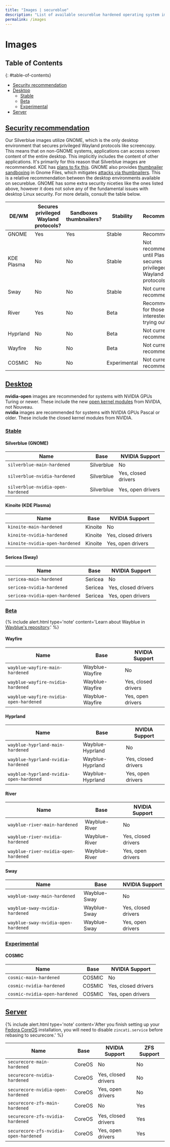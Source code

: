 ```yaml
---
title: "Images | secureblue"
description: "List of available secureblue hardened operating system images"
permalink: /images
---
```


# Images

## Table of Contents
{: #table-of-contents}
- [Security recommendation](#security-recommendation)
- [Desktop](#desktop)
  - [Stable](#stable)
  - [Beta](#beta)
  - [Experimental](#experimental)
- [Server](#server)


## [Security recommendation](#security-recommendation)

Our Silverblue images utilize GNOME, which is the only desktop environment that secures privileged Wayland protocols like screencopy. This means that on non-GNOME systems, applications can access screen content of the entire desktop. This implicitly includes the content of other applications. It\'s primarily for this reason that Silverblue images are recommended. KDE has <a href="https://invent.kde.org/plasma/xdg-desktop-portal-kde/-/issues/7">plans to fix this</a>. GNOME also provides <a href="https://gitlab.gnome.org/GNOME/gnome-desktop/-/issues/213">thumbnailer sandboxing</a> in Gnome Files, which mitigates <a href="https://scarybeastsecurity.blogspot.com/2016/11/0day-exploit-compromising-linux-desktop.html">attacks via thumbnailers</a>. This is a relative recommendation between the desktop environments available on secureblue. GNOME has some extra security niceties like the ones listed above, however it does not solve any of the fundamental issues with desktop Linux security. For more details, consult the table below.

| DE/WM      | Secures privileged Wayland protocols? | Sandboxes thumbnailers? | Stability    | Recommendation                                                                                           |
|------------|---------------------------------------|-------------------------|--------------|----------------------------------------------------------------------------------------------------------|
| GNOME      | Yes                                   | Yes                     | Stable       | Recommended                                                                                              |
| KDE Plasma | No                                    | No                      | Stable       | Not recommended until Plasma secures privileged Wayland protocols                                        |
| Sway       | No                                    | No                      | Stable       | Not currently recommended                                                                                |
| River      | Yes                                   | No                      | Beta         | Recommended for those interested in trying out a WM                                                      |
| Hyprland   | No                                    | No                      | Beta         | Not currently recommended                                                                                |
| Wayfire    | No                                    | No                      | Beta         | Not currently recommended                                                                                |
| COSMIC     | No                                    | No                      | Experimental | Not currently recommended                                                                                |


## [Desktop](#desktop)

<b>nvidia-open</b> images are recommended for systems with NVIDIA GPUs Turing or newer. These include the new <a href="https://github.com/NVIDIA/open-gpu-kernel-modules">open kernel modules</a> from NVIDIA, not Nouveau.<br><b>nvidia</b> images are recommended for systems with NVIDIA GPUs Pascal or older. These include the closed kernel modules from NVIDIA.

### [Stable](#stable)

#### Silverblue (GNOME)

| Name                                      | Base      | NVIDIA Support          |
|-------------------------------------------|-----------|-------------------------|
| `silverblue-main-hardened`                | Silverblue| No                      |
| `silverblue-nvidia-hardened`              | Silverblue| Yes, closed drivers     |
| `silverblue-nvidia-open-hardened`         | Silverblue| Yes, open drivers       |


#### Kinoite (KDE Plasma)

| Name                                      | Base      | NVIDIA Support          |
|-------------------------------------------|-----------|-------------------------|
| `kinoite-main-hardened`                   | Kinoite   | No                      |
| `kinoite-nvidia-hardened`                 | Kinoite   | Yes, closed drivers     |
| `kinoite-nvidia-open-hardened`            | Kinoite   | Yes, open drivers       |

#### Sericea (Sway)

| Name                                      | Base      | NVIDIA Support          |
|-------------------------------------------|-----------|-------------------------|
| `sericea-main-hardened`                   | Sericea   | No                      |
| `sericea-nvidia-hardened`                 | Sericea   | Yes, closed drivers     |
| `sericea-nvidia-open-hardened`            | Sericea   | Yes, open drivers       |

### [Beta](#beta)

{% include alert.html type='note' content='Learn about Wayblue in <a href="https://github.com/wayblueorg/wayblue">Wayblue\'s repository</a>.' %}

#### Wayfire

| Name                                      | Base                  | NVIDIA Support          |
|-------------------------------------------|-----------------------|-------------------------|
| `wayblue-wayfire-main-hardened`           | Wayblue-Wayfire       | No                      |
| `wayblue-wayfire-nvidia-hardened`         | Wayblue-Wayfire       | Yes, closed drivers     |
| `wayblue-wayfire-nvidia-open-hardened`    | Wayblue-Wayfire       | Yes, open drivers       |

#### Hyprland

| Name                                      | Base                  | NVIDIA Support          |
|-------------------------------------------|-----------------------|-------------------------|
| `wayblue-hyprland-main-hardened`          | Wayblue-Hyprland      | No                      |
| `wayblue-hyprland-nvidia-hardened`        | Wayblue-Hyprland      | Yes, closed drivers     |
| `wayblue-hyprland-nvidia-open-hardened`   | Wayblue-Hyprland      | Yes, open drivers       |

#### River

| Name                                      | Base                  | NVIDIA Support          |
|-------------------------------------------|-----------------------|-------------------------|
| `wayblue-river-main-hardened`             | Wayblue-River         | No                      |
| `wayblue-river-nvidia-hardened`           | Wayblue-River         | Yes, closed drivers     |
| `wayblue-river-nvidia-open-hardened`      | Wayblue-River         | Yes, open drivers       |


#### Sway

| Name                                      | Base                  | NVIDIA Support          |
|-------------------------------------------|-----------------------|-------------------------|
| `wayblue-sway-main-hardened`              | Wayblue-Sway          | No                      |
| `wayblue-sway-nvidia-hardened`            | Wayblue-Sway          | Yes, closed drivers     |
| `wayblue-sway-nvidia-open-hardened`       | Wayblue-Sway          | Yes, open drivers       |

### [Experimental](#experimental)

#### COSMIC

| Name                                      | Base                  | NVIDIA Support          |
|-------------------------------------------|-----------------------|-------------------------|
| `cosmic-main-hardened`                    | COSMIC                | No                      |
| `cosmic-nvidia-hardened`                  | COSMIC                | Yes, closed drivers     |
| `cosmic-nvidia-open-hardened`             | COSMIC                | Yes, open drivers       |

## [Server](#server)

{% include alert.html type='note' content='After you finish setting up your <a href="https://fedoraproject.org/coreos/">Fedora CoreOS</a> installation, you will need to disable <code>zincati.service</code> before rebasing to securecore.' %}

| Name                                      | Base      | NVIDIA Support          | ZFS Support |
|-------------------------------------------|-----------|-------------------------|-------------|
| `securecore-main-hardened`                | CoreOS    | No                      | No          |
| `securecore-nvidia-hardened`              | CoreOS    | Yes, closed drivers     | No          |
| `securecore-nvidia-open-hardened`         | CoreOS    | Yes, open drivers       | No          |
| `securecore-zfs-main-hardened`            | CoreOS    | No                      | Yes         |
| `securecore-zfs-nvidia-hardened`          | CoreOS    | Yes, closed drivers     | Yes         |
| `securecore-zfs-nvidia-open-hardened`     | CoreOS    | Yes, open drivers       | Yes         |
